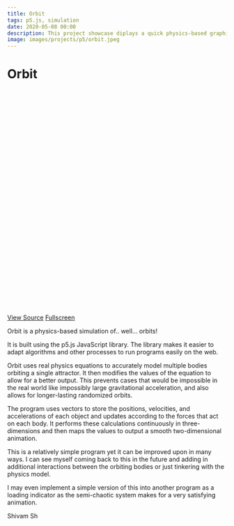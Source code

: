 ```yaml
---
title: Orbit
tags: p5.js, simulation
date: 2020-05-08 00:00
description: This project showcase diplays a quick physics-based graphical simulation of orbiting bodies with p5.js
image: images/projects/p5/orbit.jpeg
---
```


# Orbit

<div id="sketch" style="height: 500px; margin-bottom: 1em;"></div>

<p><a href="https://github.com/shivam-sh/shivam-sh.github.io/tree/master/Resources/assets/orbit" class="button special" style="margin: 1em 0 0 0">View Source</a>
<a href="../../../assets/orbit/index.html" class="button" style="margin: 1em 0 0 0">Fullscreen</a></p>

Orbit is a physics-based simulation of.. well... orbits!

It is built using the p5.js JavaScript library. The library makes it easier to adapt algorithms and other processes to run programs easily on the web.

Orbit uses real physics equations to accurately model  multiple bodies orbiting a single attractor. It then modifies the values of the equation to allow for a better output. This prevents cases that would be impossible in the real world like impossibly large gravitational acceleration, and also allows for longer-lasting randomized orbits.

The program uses vectors to store the positions, velocities, and accelerations of each object and updates according to the forces that act on each body. It performs these calculations continuously in three-dimensions and then maps the values to output a smooth two-dimensional animation.

This is a relatively simple program yet it can be improved upon in many ways. I can see myself coming back to this in the future and adding in additional interactions between the orbiting bodies or just tinkering with the physics model.

I may even implement a simple version of this into another program as a loading indicator as the semi-chaotic system makes for a very satisfying animation.

Shivam Sh

<script type="text/javascript" src="https://cdn.jsdelivr.net/npm/p5@1.1.9/lib/p5.js"></script>
<script type="text/javascript" src="../../../assets/orbit/sketch.js"></script>
<script type="text/javascript" src="../../../assets/orbit/orbiter.js"></script>
<script type="text/javascript" src="../../../assets/orbit/attractor.js"></script>
